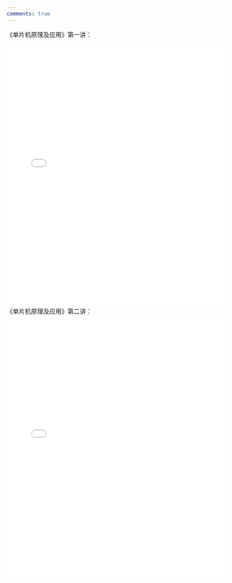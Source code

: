 ```yaml
---
comments: true
---
```


《单片机原理及应用》第一讲：
<iframe src="../单片机_第1讲：单片机概述.pdf" width="100%" height="600px" style="border:none">
This browser does not support PDFs
</iframe>
《单片机原理及应用》第二讲：
<iframe src="../单片机_第2章 第2-6讲 ：Soc单片机的结构与原理.pdf" width="100%" height="600px" style="border:none">
This browser does not support PDFs
</iframe>




